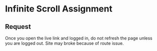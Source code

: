 # Infinite Scroll Assignment

## Request
Once you open the live link and logged in, do not refresh the page unless you are logged out. Site may broke because of route issue.
